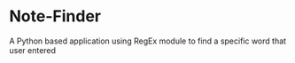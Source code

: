 # Note-Finder
A Python based application using RegEx module to find a specific word that user entered
